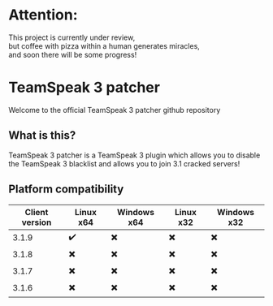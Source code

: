 # Attention:  
This project is currently under review,  
but coffee with pizza within a human generates miracles,  
and soon there will be some progress!  
  
# TeamSpeak 3 patcher
Welcome to the official TeamSpeak 3 patcher github repository

## What is this?
TeamSpeak 3 patcher is a TeamSpeak 3 plugin which allows you to disable the TeamSpeak 3 blacklist and allows you to join 3.1 cracked servers!

## Platform compatibility

| Client version | Linux x64 | Windows x64 | Linux x32 | Windows x32 |
| --- | --- | --- | --- | --- |
| 3.1.9 | :heavy_check_mark: | :heavy_multiplication_x: | :heavy_multiplication_x: | :heavy_multiplication_x: |
| 3.1.8 | :heavy_multiplication_x: | :heavy_multiplication_x: | :heavy_multiplication_x: | :heavy_multiplication_x: |
| 3.1.7 | :heavy_multiplication_x: | :heavy_multiplication_x: | :heavy_multiplication_x: | :heavy_multiplication_x: |
| 3.1.6 | :heavy_multiplication_x: | :heavy_multiplication_x: | :heavy_multiplication_x: | :heavy_multiplication_x: |
